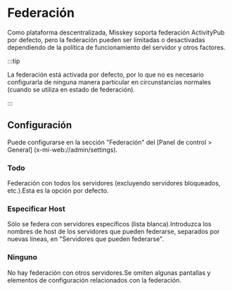 # Federación

Como plataforma descentralizada, Misskey soporta federación ActivityPub por defecto, pero la federación pueden ser limitadas o desactivadas dependiendo de la política de funcionamiento del servidor y otros factores.

:::tip

La federación está activada por defecto, por lo que no es necesario configurarla de ninguna manera particular en circunstancias normales (cuando se utiliza en estado de federación).

:::

## Configuración

Puede configurarse en la sección "Federación" del [Panel de control > General] (x-mi-web://admin/settings).

### Todo

Federación con todos los servidores (excluyendo servidores bloqueados, etc.).Esta es la opción por defecto.

### Especificar Host

Sólo se federa con servidores específicos (lista blanca).Introduzca los nombres de host de los servidores que pueden federarse, separados por nuevas líneas, en "Servidores que pueden federarse".

### Ninguno

No hay federación con otros servidores.Se omiten algunas pantallas y elementos de configuración relacionados con la federación.
